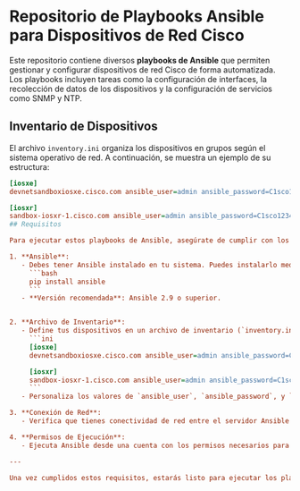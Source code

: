 # Repositorio de Playbooks Ansible para Dispositivos de Red Cisco

Este repositorio contiene diversos **playbooks de Ansible** que permiten gestionar y configurar dispositivos de red Cisco de forma automatizada. Los playbooks incluyen tareas como la configuración de interfaces, la recolección de datos de los dispositivos y la configuración de servicios como SNMP y NTP.

## Inventario de Dispositivos

El archivo `inventory.ini` organiza los dispositivos en grupos según el sistema operativo de red. A continuación, se muestra un ejemplo de su estructura:

```ini
[iosxe]
devnetsandboxiosxe.cisco.com ansible_user=admin ansible_password=C1sco12345 ansible_network_os=cisco.ios.ios

[iosxr]
sandbox-iosxr-1.cisco.com ansible_user=admin ansible_password=C1sco12345 ansible_network_os=iosxr
## Requisitos

Para ejecutar estos playbooks de Ansible, asegúrate de cumplir con los siguientes requisitos:

1. **Ansible**: 
   - Debes tener Ansible instalado en tu sistema. Puedes instalarlo mediante `pip`:
     ```bash
     pip install ansible
     ```
   - **Versión recomendada**: Ansible 2.9 o superior.


2. **Archivo de Inventario**:
   - Define tus dispositivos en un archivo de inventario (`inventory.ini`) con la siguiente estructura de ejemplo:
     ```ini
     [iosxe]
     devnetsandboxiosxe.cisco.com ansible_user=admin ansible_password=C1sco12345 ansible_network_os=cisco.ios.ios

     [iosxr]
     sandbox-iosxr-1.cisco.com ansible_user=admin ansible_password=C1sco12345 ansible_network_os=iosxr
     ```
   - Personaliza los valores de `ansible_user`, `ansible_password`, y `ansible_network_os` según las credenciales y el sistema operativo de tus dispositivos.

3. **Conexión de Red**:
   - Verifica que tienes conectividad de red entre el servidor Ansible y los dispositivos de red Cisco.

4. **Permisos de Ejecución**:
   - Ejecuta Ansible desde una cuenta con los permisos necesarios para gestionar configuraciones en los dispositivos de red especificados.

---

Una vez cumplidos estos requisitos, estarás listo para ejecutar los playbooks y automatizar la configuración de los dispositivos Cisco.
